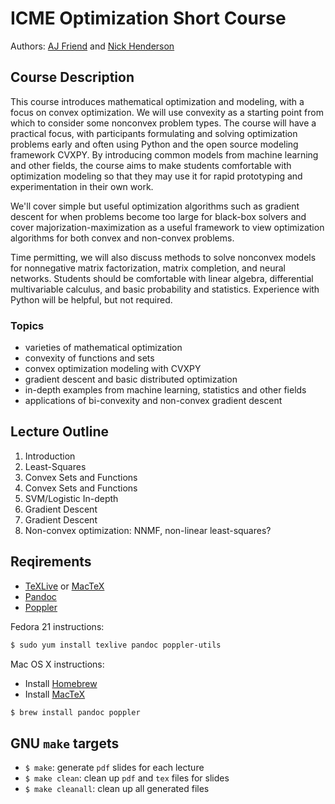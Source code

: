 # ICME Optimization Short Course

Authors: [AJ Friend](mailto:ajfriend@stanford.edu) and [Nick Henderson](mailto:nwh@stanford.edu)

## Course Description
This course introduces mathematical optimization and modeling, with a focus on convex optimization. We will use convexity as a starting point from which to consider some nonconvex problem types. The course will have a practical focus, with participants formulating and solving optimization problems early and often using Python and the open source modeling framework CVXPY. By introducing common models from machine learning and other fields, the course aims to make students comfortable with optimization modeling so that they may use it for rapid prototyping and experimentation in their own work.

We'll cover simple but useful optimization algorithms such as gradient descent for when problems become too large for black-box solvers and cover majorization-maximization as a useful framework to view optimization algorithms for both convex and non-convex problems.

Time permitting, we will also discuss methods to solve nonconvex models for nonnegative matrix factorization, matrix completion, and neural networks. Students should be comfortable with linear algebra, differential multivariable calculus, and basic probability and statistics. Experience with Python will be helpful, but not required.

### Topics

- varieties of mathematical optimization
- convexity of functions and sets
- convex optimization modeling with CVXPY
- gradient descent and basic distributed optimization
- in-depth examples from machine learning, statistics and other fields
- applications of bi-convexity and non-convex gradient descent

## Lecture Outline
1. Introduction
2. Least-Squares
3. Convex Sets and Functions
4. Convex Sets and Functions
5. SVM/Logistic In-depth
6. Gradient Descent
7. Gradient Descent
8. Non-convex optimization: NNMF, non-linear least-squares?

## Reqirements

- [TeXLive](https://www.tug.org/texlive/) or [MacTeX](https://www.tug.org/mactex/)
- [Pandoc](http://pandoc.org/)
- [Poppler](http://poppler.freedesktop.org/)

Fedora 21 instructions:

```sh
$ sudo yum install texlive pandoc poppler-utils
```

Mac OS X instructions:

- Install [Homebrew](http://brew.sh/)
- Install [MacTeX](https://www.tug.org/mactex/)

```sh
$ brew install pandoc poppler
```

## GNU `make` targets

- `$ make`: generate `pdf` slides for each lecture
- `$ make clean`: clean up `pdf` and `tex` files for slides
- `$ make cleanall`: clean up all generated files
